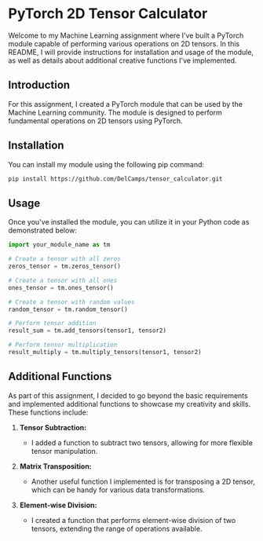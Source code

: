# PyTorch 2D Tensor Calculator

Welcome to my Machine Learning assignment where I've built a PyTorch module capable of performing various operations on 2D tensors. In this README, I will provide instructions for installation and usage of the module, as well as details about additional creative functions I've implemented.

## Introduction
For this assignment, I created a PyTorch module that can be used by the Machine Learning community. The module is designed to perform fundamental operations on 2D tensors using PyTorch.

## Installation
You can install my module using the following pip command:

```bash
pip install https://github.com/DelCamps/tensor_calculator.git
```

## Usage
Once you've installed the module, you can utilize it in your Python code as demonstrated below:

```python
import your_module_name as tm

# Create a tensor with all zeros
zeros_tensor = tm.zeros_tensor()

# Create a tensor with all ones
ones_tensor = tm.ones_tensor()

# Create a tensor with random values
random_tensor = tm.random_tensor()

# Perform tensor addition
result_sum = tm.add_tensors(tensor1, tensor2)

# Perform tensor multiplication
result_multiply = tm.multiply_tensors(tensor1, tensor2)
```

## Additional Functions
As part of this assignment, I decided to go beyond the basic requirements and implemented additional functions to showcase my creativity and skills. These functions include:

1. **Tensor Subtraction:**
   - I added a function to subtract two tensors, allowing for more flexible tensor manipulation.

2. **Matrix Transposition:**
   - Another useful function I implemented is for transposing a 2D tensor, which can be handy for various data transformations.

3. **Element-wise Division:**
   - I created a function that performs element-wise division of two tensors, extending the range of operations available.
